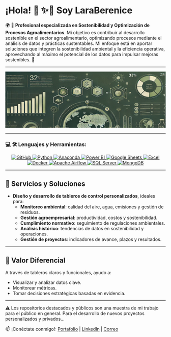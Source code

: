 # ¡Hola! 👋 ✨🔭 Soy LaraBerenice

🌍 🌱 **Profesional especializada en Sostenibilidad y Optimización de Procesos Agroalimentarios**. Mi objetivo es contribuir al desarrollo sostenible en el sector agroalimentario, optimizando procesos mediante el análisis de datos y prácticas sustentables. Mi enfoque está en aportar soluciones que integren la sostenibilidad ambiental y la eficiencia operativa, aprovechando al máximo el potencial de los datos para impulsar mejoras sostenibles. 🌱

---

<p align="center">
    <img src="https://github.com/LaraBerenice/Repo_Imagenes/blob/main/xx.png" alt="Imagen Principal" style="max-width: 100%; height: auto;">
</p>

---

### **💻 🛠 Lenguajes y Herramientas:**
<p align="center">
    <a href="https://github.com/LaraBerenice">
        <img src="https://github.com/user-attachments/assets/70bb8b8e-b3ce-48a3-ae6f-5c4cb1db8434" alt="GitHub" width="50" height="50">
    </a>
    <a href="https://www.python.org/">
        <img src="https://img.icons8.com/?size=80&id=13441&format=png&color=000000" alt="Python" width="50" height="50">
    </a>
    <a href="https://www.anaconda.com/">
        <img src="https://github.com/user-attachments/assets/da3b70cd-0db3-49db-9d32-b3a42853b53f" alt="Anaconda" width="50" height="50">
    </a>
    <a href="https://powerbi.microsoft.com/">
        <img src="https://img.icons8.com/?size=80&id=qYfwpsRXEcpc&format=png&color=000000" alt="Power BI" width="50" height="50">
    </a>
    <a href="https://www.google.com/sheets/about/">
        <img src="https://img.icons8.com/?size=80&id=30461&format=png&color=000000" alt="Google Sheets" width="50" height="50">
    </a>
    <a href="https://www.microsoft.com/en-us/microsoft-365/excel">
        <img src="https://img.icons8.com/?size=100&id=UECmBSgBOvPT&format=png&color=000000" alt="Excel" width="50" height="50">
    </a>
    <a href="https://www.docker.com/">
        <img src="https://img.icons8.com/?size=80&id=cdYUlRaag9G9&format=png&color=000000" alt="Docker" width="50" height="50">
    </a>
    <a href="https://airflow.apache.org/">
        <img src="https://github.com/user-attachments/assets/8ff6532e-81c5-4abc-bb0a-dea8e6cf0c79" alt="Apache Airflow" width="50" height="50">
    </a>
    <a href="https://www.microsoft.com/en-us/sql-server">
        <img src="https://img.icons8.com/?size=80&id=uOsDUfEtcu5S&format=png&color=000000" alt="SQL Server" width="50" height="50">
    </a>
    <a href="https://www.mongodb.com/">
        <img src="https://github.com/user-attachments/assets/404c6695-7ff9-421e-bf46-a3cb714f1521" alt="MongoDB" width="50" height="50">
    </a>
</p>

---

## 🚀 **Servicios y Soluciones**  

- **Diseño y desarrollo de tableros de control personalizados**, ideales para:  
  - **Monitoreo ambiental**: calidad del aire, agua, emisiones y gestión de residuos.  
  - **Gestión agroempresarial**: productividad, costos y sostenibilidad.  
  - **Cumplimiento normativo**: seguimiento de regulaciones ambientales.  
  - **Análisis histórico**: tendencias de datos en sostenibilidad y operaciones.  
  - **Gestión de proyectos**: indicadores de avance, plazos y resultados.  

---

## 🌟 **Valor Diferencial**  

A través de tableros claros y funcionales, ayudo a:  
- Visualizar y analizar datos clave.  
- Monitorear métricas.  
- Tomar decisiones estratégicas basadas en evidencia.  

---
⚠️ Los repositorios destacados y públicos son una muestra de mi trabajo para el público en general. Para el desarrollo de nuevos proyectos personalizados y privados...

📫 ¡Conéctate conmigo!: 
[Portafolio](https://lara-berenice-ledesma-github-io.vercel.app/) | [LinkedIn](https://www.linkedin.com/in/laraberenice) | [Correo](lara.ledesma12345@gmail.com)
